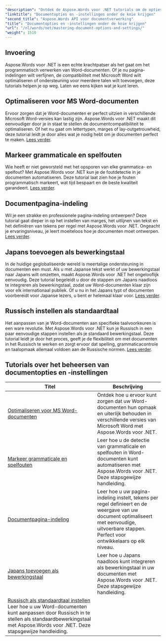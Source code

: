 ```yaml
---
"description": "Ontdek de Aspose.Words voor .NET tutorials om de opties en instellingen van documenten onder de knie te krijgen. Leer hoe je Word kunt optimaliseren, grammaticacontrole, pagina-indelingen en bewerkingstalen kunt gebruiken."
"linktitle": "Documentopties en -instellingen onder de knie krijgen"
"second_title": "Aspose.Words API voor documentverwerking"
"title": "Documentopties en -instellingen onder de knie krijgen"
"url": "/nl/words/net/mastering-document-options-and-settings/"
"weight": 1510
---
```


## Invoering

Aspose.Words voor .NET is een echte krachtpatser als het gaat om het programmatisch verwerken van Word-documenten. Of je nu pagina-indelingen wilt verfijnen, de compatibiliteit met Microsoft Word wilt optimaliseren of ondersteuning voor meerdere talen wilt toevoegen, deze tutorials helpen je op weg. Laten we eens kijken wat je kunt leren.

## Optimaliseren voor MS Word-documenten
Ervoor zorgen dat je Word-documenten er perfect uitzien in verschillende Microsoft Word-versies kan lastig zijn. Aspose.Words voor .NET maakt dit eenvoudiger door je in staat te stellen de documentcompatibiliteit te optimaliseren. Of het nu gaat om lettertypen, marges of lay-outgetrouwheid, deze tutorial leidt je door alles wat je nodig hebt om je documenten perfect te maken. [Lees verder](./optimize-for-ms-word-document/).

## Markeer grammaticale en spelfouten
Wie heeft er niet geworsteld met het opsporen van elke grammatica- en spelfout? Met Aspose.Words voor .NET kun je de foutdetectie in je documenten automatiseren. Deze tutorial laat zien hoe je fouten programmatisch markeert, wat tijd bespaart en de beste kwaliteit garandeert. [Lees verder](./highlight-grammatical-and-spelling-errors/).

## Documentpagina-indeling
Wil je een strakke en professionele pagina-indeling ontwerpen? Deze tutorial gaat dieper in op het instellen van marges, het uitlijnen van tekst en het definiëren van tekens per regel met Aspose.Words voor .NET. Ongeacht je ervaringsniveau, je leert moeiteloos hoe je documenten moet ontwerpen. [Lees verder](./document-page-layout/).

## Japans toevoegen als bewerkingstaal
In de huidige geglobaliseerde wereld is meertalige ondersteuning in documenten een must. Als u met Japanse tekst werkt of uw bewerkingstaal naar Japans wilt omzetten, maakt Aspose.Words voor .NET het ongelooflijk eenvoudig. Deze tutorial begeleidt u door de stappen om Japans naadloos te integreren als bewerkingstaal, zodat uw Word-documenten klaar zijn voor elk internationaal publiek. Of u nu in het Japans typt of documenten voorbereidt voor Japanse lezers, u bent er helemaal klaar voor. [Lees verder](./adding-japanese-as-editing-languages/).

## Russisch instellen als standaardtaal
Het aanpassen van je Word-documenten aan specifieke taalvoorkeuren is een ware revolutie. Met Aspose.Words voor .NET kun je Russisch in een paar eenvoudige stappen instellen als je standaard bewerkingstaal. Deze tutorial leidt je door het proces, geeft je de flexibiliteit om met documenten in het Russisch te werken en zorgt ervoor dat spelling, grammaticacontrole en taalopmaak allemaal voldoen aan de Russische normen. [Lees verder](./set-russian-as-default-edit-language/).


 ## Tutorials over het beheersen van documentopties en -instellingen
| Titel | Beschrijving |
| --- | --- |
| [Optimaliseren voor MS Word-documenten](./optimize-for-ms-word-document/) | Ontdek hoe u ervoor kunt zorgen dat uw Word-documenten hun opmaak en uiterlijk behouden in verschillende versies van Microsoft Word met Aspose.Words voor .NET. |
| [Markeer grammaticale en spelfouten](./highlight-grammatical-and-spelling-errors/) | Leer hoe u de detectie van grammaticale en spelfouten in Word-documenten kunt automatiseren met Aspose.Words voor .NET. Deze stapsgewijze handleiding. |
| [Documentpagina-indeling](./document-page-layout/) | Leer hoe u uw pagina-indeling instelt, tekens per regel definieert en de weergave van uw document optimaliseert met eenvoudige, uitvoerbare stappen. Perfect voor ontwikkelaars op elk niveau. |
| [Japans toevoegen als bewerkingstaal](./adding-japanese-as-editing-languages/) | Leer hoe u Japans naadloos kunt integreren als bewerkingstaal in uw documenten met Aspose.Words voor .NET. Deze stapsgewijze handleiding. |
| [Russisch als standaardtaal instellen](./set-russian-as-default-edit-language/) Leer hoe u uw Word-documenten kunt aanpassen door Russisch in te stellen als standaardbewerkingstaal met Aspose.Words voor .NET. Deze stapsgewijze handleiding. |